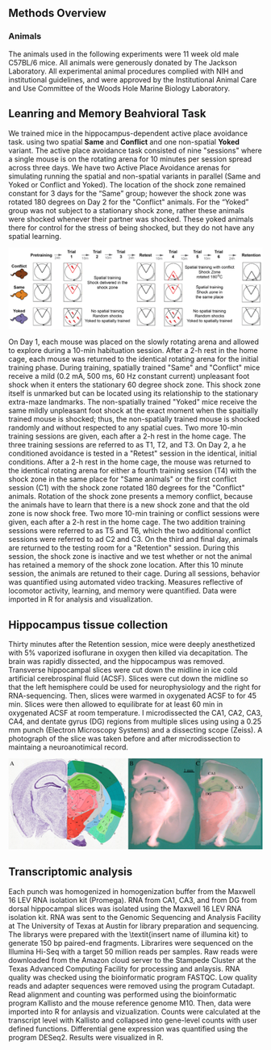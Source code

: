 ## Methods Overview

### Animals
The animals used in the following experiments were 11 week old male C57BL/6 mice. All animals were generously donated by The Jackson Laboratory. All experimental animal procedures complied with NIH and institutional guidelines, and were approved by the Institutional Animal Care and Use Committee of the Woods Hole Marine Biology Laboratory.

## Leanring and Memory Beahvioral Task
We trained mice in the hippocampus-dependent active place avoidance task. using two spatial **Same** and **Conflict** and one non-spatial **Yoked** variant. The active place avoidance task consisted of nine "sessions" where a single mouse is on the rotating arena for 10 minutes per session spread across three days. We have two Active Place Avoidance arenas for simulating running the spatial and non-spatial variants in parallel (Same and Yoked or Conflict and Yoked). The location of the shock zone remained constant for 3 days for the “Same” group; however the shock zone was rotated 180 degrees on Day 2 for the "Conflict" animals. For the “Yoked” group was not subject to a stationary shock zone, rather these animals were shocked whenever their partner was shocked. These yoked animals there for control for the stress of being shocked, but they do not have any spatial learning.

![paradigm](../figures/Fig1/methods_behavior.png "paradigm")

On Day 1, each mouse was placed on the slowly rotating arena and allowed to explore during a 10-min habituation session. After a 2-h rest in the home cage, each mouse was returned to the identical rotating arena for the initial training phase. During training, spatially trained "Same" and "Conflict" mice receive a mild (0.2 mA, 500 ms, 60 Hz constant current) unpleasant foot shock when it enters the stationary 60 degree shock zone. This shock zone itself is unmarked but can be located using its relationship to the stationary extra-maze landmarks. The non-spatially trained "Yoked" mice receive the same mildly unpleasant foot shock at the exact moment when the spaitially trained mouse is shocked; thus, the non-spatially trained mouse is shocked randomly and without respected to any spatial cues. Two more 10-min training sessions are given, each after a 2-h rest in the home cage. The three training sessions are referred to as T1, T2, and T3. On Day 2, a he conditioned avoidance is tested in a "Retest" session in the identical, initial conditions. After a 2-h rest in the home cage, the mouse was returned to the identical rotating arena for either a fourth training session (T4) with the shock zone in the same place for "Same animals" or the first conflict session (C1) with the shock zone rotated 180 degrees for the "Conflict" animals. Rotation of the shock zone presents a memory conflict, because the animals have to learn that there is a new shock zone and that the old zone is now shock free. Two more 10-min training or conflict sessions were given, each after a 2-h rest in the home cage. The two addition training sessions were referred to as T5 and T6, which the two additional conflict sessions were referred to ad C2 and C3. On the third and final day, animals are returned to the testing room for a "Retention" session. During this session, the shock zone is inactive and we test whether or not the animal has retained a memory of the shock zone location. After this 10 minute session, the animals are retuned to their cage. During all sessions, behavior was quantified using automated video tracking. Measures reflective of locomotor activity, learning, and memory were quantified. Data were imported in R for analysis and visualization.

## Hippocampus tissue collection

Thirty minutes after the Retention session, mice were deeply anesthetized with 5% vaporized isoflurane in oxygen then killed via decapitation. The brain was rapidly dissected, and the hippocampus was removed. Transverse hippocampal slices were cut down the midline in ice cold artificial cerebrospinal fluid (ACSF). Slices were cut down the midline so that the left hemisphere could be used for neurophysiology and the right for RNA-sequencing. Then, slices were warmed in oxygenated ACSF to for 45 min. Slices were then allowed to equilibrate for at least 60 min in oxygenated ACSF at room temperature. I microdissected the CA1, CA2, CA3, CA4, and dentate gyrus (DG) regions from multiple slices using  using a 0.25 mm punch (Electron Microscopy Systems) and a dissecting scope (Zeiss). A photograph of the slice was taken before and after microdissection to maintaing a neuroanotimical record. 

![paradigm](../figures/Fig1/allenslicephoto-01.png "allen brain and slice photo")

## Transcriptomic analysis 

Each punch was homogenized in homogenization buffer from the Maxwell 16 LEV RNA isolation kit (Promega). RNA from CA1, CA3, and from DG from dorsal hippocampal slices was isolated using the Maxwell 16 LEV RNA isolation kit. RNA was sent to the Genomic Sequencing and Analysis Facility at The University of Texas at Austin for library preparation and sequencing. The librarys were prepared with the \textit{insert name of illumina kit} to generate 150 bp paired-end fragments. Librarires were sequenced on the Illumina Hi-Seq with a target 50 million reads per samples. Raw reads were downloaded from the Amazon cloud server to the Stampede Cluster at the Texas Advanced Computing Facility for processing and anlaysis. RNA quality was checked using the bioinformatic program FASTQC. Low quality reads and adapter sequences were removed using the program Cutadapt. Read alignment and counting was performed using the bioinformatic program Kallisto  and the mouse reference genome M10. Then, data were imported into R for anlaysis and vizualization. Counts were calculated at the transcript level with Kallisto and collapsed into gene-level counts with user defined functions. Differential gene expression was quantified using the program DESeq2. Results were visualized in R.
